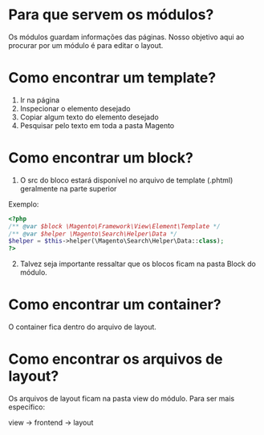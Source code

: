 # Para que servem os módulos?
Os módulos guardam informações das páginas. Nosso objetivo aqui ao procurar por um módulo é para editar o layout.

# Como encontrar um template?
1. Ir na página
2. Inspecionar o elemento desejado
3. Copiar algum texto do elemento desejado
4. Pesquisar pelo texto em toda a pasta Magento

# Como encontrar um block?
1. O src do bloco estará disponível no arquivo de template (.phtml) geralmente na parte superior

Exemplo: 

```php
<?php
/** @var $block \Magento\Framework\View\Element\Template */
/** @var $helper \Magento\Search\Helper\Data */
$helper = $this->helper(\Magento\Search\Helper\Data::class);
?>
```

2. Talvez seja importante ressaltar que os blocos ficam na pasta Block do módulo.

# Como encontrar um container?
O container fica dentro do arquivo de layout.

# Como encontrar os arquivos de layout?
Os arquivos de layout ficam na pasta view do módulo. Para ser mais específico:

view -> frontend -> layout
